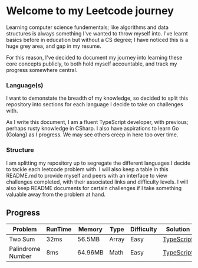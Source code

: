 # Welcome to my Leetcode journey

Learning computer science fundementals; like algorithms and data structures is always something I've wanted to throw myself into. I've learnt basics before in education but without a CS degree; I have noticed this is a huge grey area, and gap in my resume.

For this reason, I've decided to document my journey into learning these core concepts publicly, to both hold myself accountable, and track my progress somewhere central.

### Language(s)

I want to demonstate the breadth of my knowledge, so decided to split this repository into sections for each language I decide to take on challenges with.

As I write this document, I am a fluent TypeScript developer, with previous; perhaps rusty knowledge in CSharp. I also have aspirations to learn Go (Golang) as I progress. We may see others creep in here too over time.

### Structure

I am splitting my repository up to segregate the different languages I decide to tackle each leetcode problem with. I will also keep a table in this README.md to provide myself and peers with an interface to view challenges completed, with their associated links and difficulty levels. I will also keep README documents for certain challenges if I take something valuable away from the problem at hand.

## Progress

| Problem           | RunTime | Memory  | Type  | Difficulty | Solution           |
| ----------------- | ------- | ------- | ----- | ---------- | ------------------ |
| Two Sum           | 32ms    | 56.5MB  | Array | Easy       | [TypeScript](link) |
| Palindrome Number | 8ms     | 64.96MB | Math  | Easy       | [TypeScript](link) |
